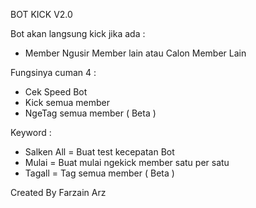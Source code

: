 BOT KICK V2.0

Bot akan langsung kick jika ada :
- Member Ngusir Member lain atau Calon Member Lain

Fungsinya cuman 4 :
- Cek Speed Bot
- Kick semua member
- NgeTag semua member ( Beta )


Keyword :
- Salken All = Buat test kecepatan Bot
- Mulai = Buat mulai ngekick member satu per satu
- Tagall = Tag semua member ( Beta )


Created By Farzain Arz
